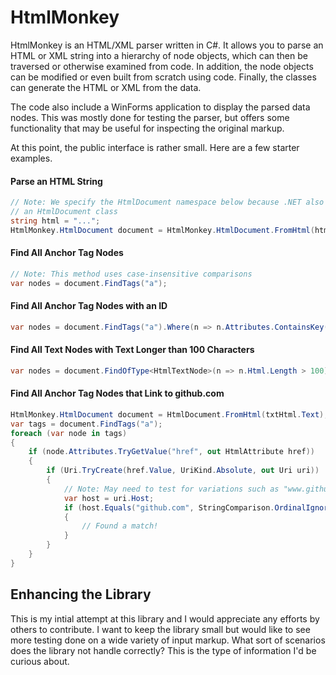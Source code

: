 # HtmlMonkey

HtmlMonkey is an HTML/XML parser written in C#. It allows you to parse an HTML or XML string into a hierarchy of node objects, which can then be traversed or otherwise examined from code. In addition, the node objects can be modified or even built from scratch using code. Finally, the classes can generate the HTML or XML from the data.

The code also include a WinForms application to display the parsed data nodes. This was mostly done for testing the parser, but offers some functionality that may be useful for inspecting the original markup.

At this point, the public interface is rather small. Here are a few starter examples.

#### Parse an HTML String

```cs
// Note: We specify the HtmlDocument namespace below because .NET also has
// an HtmlDocument class
string html = "...";
HtmlMonkey.HtmlDocument document = HtmlMonkey.HtmlDocument.FromHtml(html);
```

#### Find All Anchor Tag Nodes

```cs
// Note: This method uses case-insensitive comparisons
var nodes = document.FindTags("a");
```

#### Find All Anchor Tag Nodes with an ID

```cs
var nodes = document.FindTags("a").Where(n => n.Attributes.ContainsKey("id"));
```

#### Find All Text Nodes with Text Longer than 100 Characters

```cs
var nodes = document.FindOfType<HtmlTextNode>(n => n.Html.Length > 100);
```

#### Find All Anchor Tag Nodes that Link to github.com

```cs
HtmlMonkey.HtmlDocument document = HtmlDocument.FromHtml(txtHtml.Text);
var tags = document.FindTags("a");
foreach (var node in tags)
{
    if (node.Attributes.TryGetValue("href", out HtmlAttribute href))
    {
        if (Uri.TryCreate(href.Value, UriKind.Absolute, out Uri uri))
        {
            // Note: May need to test for variations such as "www.github.com"
            var host = uri.Host;
            if (host.Equals("github.com", StringComparison.OrdinalIgnoreCase))
            {
                // Found a match!
            }
        }
    }
}
```

## Enhancing the Library

This is my intial attempt at this library and I would appreciate any efforts by others to contribute. I want to keep the library small but would like to see more testing done on a wide variety of input markup. What sort of scenarios does the library not handle correctly? This is the type of information I'd be curious about.

